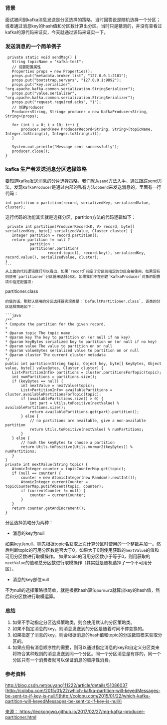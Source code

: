 ### 背景

面试被问到kafka消息发送是分区选择的策略，当时回答说是随机选择一个分区；或者通过消息key的hash值和分区数计算出分区。当时只是猜测的，并没有查看过kafka的源代码来证实，今天就通过源码来证实一下。

### 发送消息的一个简单例子

```
 private static void sendMsg() {
   String topicName = "kafka-test";
   // 设置配置属性
   Properties props = new Properties();
   props.put("metadata.broker.list", "127.0.0.1:2181");
   props.put("bootstrap.servers", "127.0.0.1:9092");
   props.put("key.serializer", "org.apache.kafka.common.serialization.StringSerializer");
   props.put("value.serializer", "org.apache.kafka.common.serialization.StringSerializer");
   props.put("request.required.acks", "1");
   // 创建producer
   Producer<String, String> producer = new KafkaProducer<String, String>(props);

   for (int i = 0; i < 10; i++) {
       producer.send(new ProducerRecord<String, String>(topicName, Integer.toString(i), Integer.toString(i)));
   }

   System.out.println("Message sent successfully");
   producer.close();
}

```

### kafka 生产者发送消息分区选择策略

要知道kafka发送消息的分片选择策略，我们就从`send`方法入手，通过跟踪send方法，发现`KafkaProducer`是通过内部的私有方法`doSend`来发送消息的，里面有一行代码：

```
int partition = partition(record, serializedKey, serializedValue, cluster);

```

这行代码的功能其实就是选择分区，partition方法的代码逻辑如下：

```
 private int partition(ProducerRecord<K, V> record, byte[] serializedKey, byte[] serializedValue, Cluster cluster) {
   Integer partition = record.partition();
   return partition != null ?
           partition :
           partitioner.partition(
                   record.topic(), record.key(), serializedKey, record.value(), serializedValue, cluster);
}
​```  
从上面的代码逻辑我们可以看出，如果`record`指定了分区则指定的分区会被使用，如果没有则使用`partitioner`分区器来选择分区。如果我们不在创建`KafkaProducer`对象的配置项中指定配置项:

```

partitioner.class

```
的值的话，那默认使用的分区选择器实现类是：`DefaultPartitioner.class`, 该类的分区选择策略如下：

​```java
/**
* Compute the partition for the given record.
*
* @param topic The topic name
* @param key The key to partition on (or null if no key)
* @param keyBytes serialized key to partition on (or null if no key)
* @param value The value to partition on or null
* @param valueBytes serialized value to partition on or null
* @param cluster The current cluster metadata
*/
public int partition(String topic, Object key, byte[] keyBytes, Object value, byte[] valueBytes, Cluster cluster) {
   List<PartitionInfo> partitions = cluster.partitionsForTopic(topic);
   int numPartitions = partitions.size();
   if (keyBytes == null) {
       int nextValue = nextValue(topic);
       List<PartitionInfo> availablePartitions = cluster.availablePartitionsForTopic(topic);
       if (availablePartitions.size() > 0) {
           int part = Utils.toPositive(nextValue) % availablePartitions.size();
           return availablePartitions.get(part).partition();
       } else {
           // no partitions are available, give a non-available partition
           return Utils.toPositive(nextValue) % numPartitions;
       }
   } else {
       // hash the keyBytes to choose a partition
       return Utils.toPositive(Utils.murmur2(keyBytes)) % numPartitions;
   }
}
private int nextValue(String topic) {
   AtomicInteger counter = topicCounterMap.get(topic);
   if (null == counter) {
       counter = new AtomicInteger(new Random().nextInt());
       AtomicInteger currentCounter = topicCounterMap.putIfAbsent(topic, counter);
       if (currentCounter != null) {
           counter = currentCounter;
       }
   }
   return counter.getAndIncrement();
}

```

分区选择策略分为两种：

- 消息的key为null

如果key为null，则先根据topic名获取上次计算分区时使用的一个整数并加一。然后判断topic的可用分区数是否大于0，如果大于0则使用获取的`nextValue`的值和可用分区数进行取模操作。 如果topic的可用分区数小于等于0，则用获取的`nextValue`的值和总分区数进行取模操作（其实就是随机选择了一个不可用分区）。

- 消息的key部位null

不为null的选择策略很简单，就是根据hash算法`murmur2`就算出key的hash值，然后和分区数进行取模运算。

### 总结

1. 如果不手动指定分区选择策略类，则会使用默认的分区策略类。
2. 如果不指定消息的key，则消息发送到的分区是随着时间不停变换的。
3. 如果指定了消息的key，则会根据消息的hash值和topic的分区数取模来获取分区的。
4. 如果应用有消息顺序性的需要，则可以通过指定消息的key和自定义分区类来将符合某种规则的消息发送到同一个分区。同一个分区消息是有序的，同一个分区只有一个消费者就可以保证消息的顺序性消费。

### 参考资料

<http://blog.csdn.net/ouyang111222/article/details/51086037>
[http://colobu.com/2015/01/22/which-kafka-partition-will-keyedMessages-be-sent-to-if-key-is-null/](http://colobu.com/2015/01/22/which-kafka-partition-will-keyedMessages-be-sent-to-if-key-is-null/)

[来源： ](http://colobu.com/2015/01/22/which-kafka-partition-will-keyedMessages-be-sent-to-if-key-is-null/)<https://leokongwq.github.io/2017/02/27/mq-kafka-producer-partitioner.html>